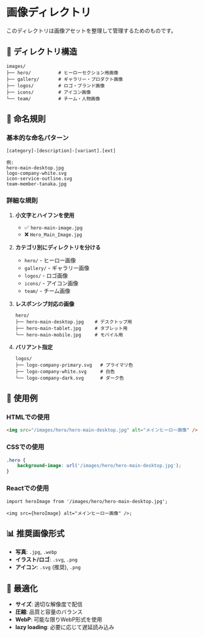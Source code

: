 # 画像ディレクトリ

このディレクトリは画像アセットを整理して管理するためのものです。

## 📁 ディレクトリ構造

```
images/
├── hero/          # ヒーローセクション用画像
├── gallery/       # ギャラリー・プロダクト画像
├── logos/         # ロゴ・ブランド画像
├── icons/         # アイコン画像
└── team/          # チーム・人物画像
```

## 📝 命名規則

### 基本的な命名パターン

```
[category]-[description]-[variant].[ext]

例:
hero-main-desktop.jpg
logo-company-white.svg
icon-service-outline.svg
team-member-tanaka.jpg
```

### 詳細な規則

1. **小文字とハイフンを使用**
    - ✅ `hero-main-image.jpg`
    - ❌ `Hero_Main_Image.jpg`

2. **カテゴリ別にディレクトリを分ける**
    - `hero/` - ヒーロー画像
    - `gallery/` - ギャラリー画像
    - `logos/` - ロゴ画像
    - `icons/` - アイコン画像
    - `team/` - チーム画像

3. **レスポンシブ対応の画像**

    ```
    hero/
    ├── hero-main-desktop.jpg    # デスクトップ用
    ├── hero-main-tablet.jpg     # タブレット用
    └── hero-main-mobile.jpg     # モバイル用
    ```

4. **バリアント指定**
    ```
    logos/
    ├── logo-company-primary.svg   # プライマリ色
    ├── logo-company-white.svg     # 白色
    └── logo-company-dark.svg      # ダーク色
    ```

## 🎨 使用例

### HTMLでの使用

```html
<img src="/images/hero/hero-main-desktop.jpg" alt="メインヒーロー画像" />
```

### CSSでの使用

```css
.hero {
    background-image: url('/images/hero/hero-main-desktop.jpg');
}
```

### Reactでの使用

```tsx
import heroImage from '/images/hero/hero-main-desktop.jpg';

<img src={heroImage} alt="メインヒーロー画像" />;
```

## 📊 推奨画像形式

- **写真**: `.jpg`, `.webp`
- **イラスト/ロゴ**: `.svg`, `.png`
- **アイコン**: `.svg` (推奨), `.png`

## 🔧 最適化

- **サイズ**: 適切な解像度で配信
- **圧縮**: 品質と容量のバランス
- **WebP**: 可能な限りWebP形式を使用
- **lazy loading**: 必要に応じて遅延読み込み
